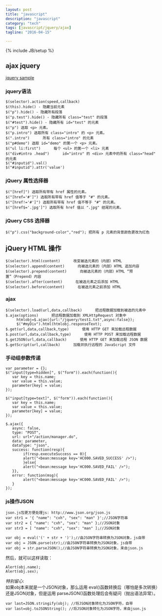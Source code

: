 ```yaml
---
layout: post
title: "javascript"
description: "javascript"
category: "tech"
tags: [javascript/jquery/ajax]
tagline: "2016-04-15"

---
```

{% include JB/setup %}

## ajax jquery
[jquery sample](http://www.w3school.com.cn/jquery/)

### jquery语法

    $(selector).action(speed,callback)
    $(this).hide() - 隐藏当前元素
    $("p").hide() - 隐藏所有段落
    $("p.test").hide() - 隐藏所有 class="test" 的段落
    $("#test").hide() - 隐藏所有 id="test" 的元素
    $("p") 选取 <p> 元素。
    $("p.intro") 选取所有 class="intro" 的 <p> 元素。
    $(".intro")      所有 class="intro" 的元素
    $("p#demo") 选取 id="demo" 的第一个 <p> 元素。
    $("ul li:first")      每个 <ul> 的第一个 <li> 元素
    $("div#intro .head")      id="intro" 的 <div> 元素中的所有 class="head" 的元素
    $("#inputid").val()
    $("#inputid").attr('value')

### jQuery 属性选择器

    $("[href]") 选取所有带有 href 属性的元素。
    $("[href='#']") 选取所有带有 href 值等于 "#" 的元素。
    $("[href!='#']") 选取所有带有 href 值不等于 "#" 的元素。
    $("[href$='.jpg']") 选取所有 href 值以 ".jpg" 结尾的元素。

### jQuery CSS 选择器

    $("p").css("background-color","red"); 把所有 p 元素的背景颜色更改为红色

## jQuery HTML 操作

    $(selector).html(content)      改变被选元素的（内部）HTML
    $(selector).append(content)      向被选元素的（内部）HTML 追加内容
    $(selector).prepend(content)      向被选元素的（内部）HTML “预置”（Prepend）内容
    $(selector).after(content)      在被选元素之后添加 HTML
    $(selector).before(content)      在被选元素之前添加 HTML

### ajax

    $(selector).load(url,data,callback)      把远程数据加载到被选的元素中
    $.ajax(options)      把远程数据加载到 XMLHttpRequest 对象中
         htmlobj=$.ajax({url:"/jquery/test1.txt",async:false});
         $("#myDiv").html(htmlobj.responseText);
    $.get(url,data,callback,type)      使用 HTTP GET 来加载远程数据
    $.post(url,data,callback,type)      使用 HTTP POST 来加载远程数据
    $.getJSON(url,data,callback)      使用 HTTP GET 来加载远程 JSON 数据
    $.getScript(url,callback)      加载并执行远程的 JavaScript 文件

### 手动组参数传递

    var parameter = {};
    $("input[type=hidden]", $("form")).each(function(){
       var key = this.name;
       var value = this.value;
       parameter[key] = value;
    });

    $("input[type=text]", $("form")).each(function(){
       var key = this.name;
       var value = this.value;
       parameter[key] = value;
    });

    $.ajax({
       async: false,
       type: "POST",
       url: url+"/action/manager.do",
       data: parameter,
       dataType: "json",
       success: function(resp){
            if(resp.executeSuccess == 0){
            alert("<bean:message key='HC000.SAVED_SUCCESS' />");
            }else{
            alert("<bean:message key='HC000.SAVED_FAIL' />");
       }},
       error: function(msg){
            alert("<bean:message key='HC000.SAVED_FAIL' />");
       }
    });

### js操作JSON

    json.js包更方便处理js: http://www.json.org/json.js
    var str1 = '{ "name": "cxh", "sex": "man" }';//JSON字符串
    var str2 = { "name": "cxh", "sex": "man" };//JSON对象
    var str3 = [ "name": "cxh", "sex": "man" ];//JSON对象

    var obj = eval('(' + str + ')');//由JSON字符串转换为JSON对象，js自带
    var obj = JSON.parse(str);//由JSON字符串转换为JSON对象，js自带
    var obj = str.parseJSON();//由JSON字符串转换为JSON对象，来自json.js

然后，就可以这样读取：

    Alert(obj.name);
    Alert(obj.sex);
    
*特别留心*:  
如果obj本来就是一个JSON对象，那么运用 eval()函数转换后（哪怕是多次转换）还是JSON对象，但是运用 parseJSON()函数处理后会有疑问（抛出语法异常）。

    var last=JSON.stringify(obj); //将JSON对象转化为JSON字符，自带
    var last=obj.toJSONString(); //将JSON对象转化为JSON字符，来自json.js

